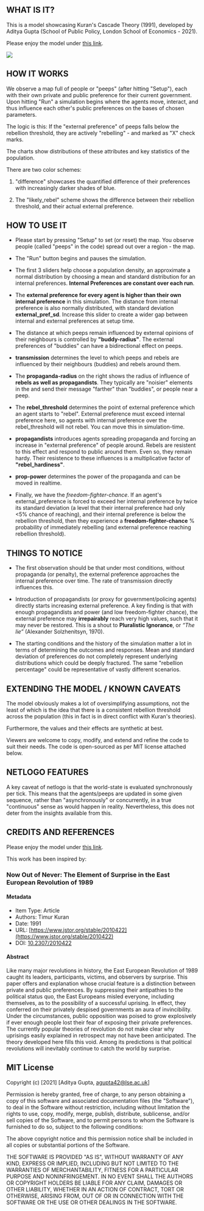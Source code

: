 ## WHAT IS IT?

This is a model showcasing Kuran's Cascade Theory (1991), developed by Aditya Gupta (School of Public Policy, London School of Economics - 2021).

Please enjoy the model under [this link](https://www.netlogoweb.org/launch#https://raw.githubusercontent.com/ca9/politics_simulations/master/prop.nlogo).

![](giffy_image.gif)

## HOW IT WORKS

We observe a map full of people or "peeps" (after hitting "Setup"), each with their own private and public preference for their current government. Upon hitting "Run" a simulation begins where the agents move, interact, and thus influence each other's public preferences on the bases of chosen parameters.

The logic is this: If the "external preference" of peeps falls below the rebellion threshold, they are actively "rebelling" - and marked as "X" check marks. 

The charts show distributions of these attributes and key statistics of the population.

There are two color schemes: 
1. "difference" showcases the quantified difference of their preferences with increasingly darker shades of blue. 

2. The "likely_rebel" scheme shows the difference between their rebellion threshold, and their actual external preference. 


## HOW TO USE IT

* Please start by pressing "Setup" to set (or reset) the map. 
You observe people (called "peeps" in the code) spread out over a region - the map.

* The "Run" button begins and pauses the simulation.

* The first 3 sliders help choose a population density, an approximate a normal distribution by choosing a mean and standard distribution for an internal preferences.
**Internal Preferences are constant over each run**.


* The **external preference for every agent is higher than their own internal preference** in this simulation. The distance from internal preference is also normally distributed, with standard deviation **external_pref_sd**. Increase this slider to create a wider gap between internal and external preferences at setup time.

* The distance at which peeps remain influenced by external opinions of their neighbours is controlled by **"buddy-radius"**. The external preferences of "buddies" can have a bidirectional effect on peeps.

* **transmission** determines the level to which peeps and rebels are influenced by their neighbours (buddies) and rebels around them.

* The **propaganda-radius** on the right shows the radius of influence of **rebels as well as propagandists**. They typically are "noisier" elements in the and send their message "farther" than "buddies", or people near a peep. 

* The **rebel_threshold** determines the point of external preference which an agent starts to "rebel". External preference must exceed internal preference here, so agents with internal preference over the rebel_threshold will not rebel. You can move this in simulation-time.

* **propagandists** introduces agents spreading propaganda and forcing an increase in "external preference" of people around. Rebels are resistent to this effect and respond to public around them. Even so, they remain hardy. Their resistence to these influences is a multiplicative factor of **"rebel_hardiness"**.

* **prop-power** determines the power of the propaganda and can be moved in realtime.

* Finally, we have the *freedom-fighter-chance*. If an agent's external_preference is forced to exceed her internal preference by twice its standard deviation (a level that their internal preference had only <5% chance of reaching), and their internal preference is below the rebellion threshold, then they experience a **freedom-fighter-chance** % probability of immediately rebelling (and external preference reaching rebellion threshold). 


## THINGS TO NOTICE

* The first observation should be that under most conditions, without propaganda (or penalty), the external preference approaches the internal preference over time. The rate of transmission directly influences this.

* Introduction of propagandists (or proxy for government/policing agents) directly starts increasing external preference. A key finding is that with enough propagandists and power (and low freedom-fighter chance), the external preference may **irrepairably** reach very high values, such that it may never be restored. This is a shout to **Pluralistic Ignorance**, or _“The lie”_ (Alexander Solzhenitsyn, 1970).

* The starting conditions and the history of the simulation matter a lot in terms of determining the outcomes and responses. Mean and standard deviation of preferences do not completely represent underlying distributions which could be deeply fractured. The same "rebellion percentage" could be representative of vastly different scenarios.


## EXTENDING THE MODEL / KNOWN CAVEATS

The model obviously makes a lot of oversimplifying assumptions, not the least of which is the idea that there is a consistent rebellion threshold across the population (this in fact is in direct conflict with Kuran's theories).

Furthermore, the values and their effects are synthetic at best.

Viewers are welcome to copy, modify, and extend and refine the code to suit their needs. The code is open-sourced as per MIT license attached below.

## NETLOGO FEATURES

A key caveat of netlogo is that the world-state is evaluated synchronously per tick. This means that the agents/peeps are updated in some given sequence, rather than "asynchronously" or concurrently, in a true "continuous" sense as would happen in reality. Nevertheless, this does not deter from the insights available from this.

## CREDITS AND REFERENCES

Please enjoy the model under [this link](https://www.netlogoweb.org/launch#https://raw.githubusercontent.com/ca9/politics_simulations/master/prop.nlogo).

This work has been inspired by:

### Now Out of Never: The Element of Surprise in the East European Revolution of 1989

#### Metadata

* Item Type: Article
* Authors: Timur Kuran
* Date: 1991
* URL: [https://www.jstor.org/stable/2010422](https://www.jstor.org/stable/2010422)
* DOI: [10.2307/2010422](https://doi.org/10.2307/2010422)

#### Abstract

Like many major revolutions in history, the East European Revolution of 1989 caught its leaders, participants, victims, and observers by surprise. This paper offers and explanation whose crucial feature is a distinction between private and public preferences. By suppressing their antipathies to the political status quo, the East Europeans misled everyone, including themselves, as to the possibility of a successful uprising. In effect, they conferred on their privately despised governments an aura of invincibility. Under the circumstances, public opposition was poised to grow explosively if ever enough people lost their fear of exposing their private preferences. The currently popular theories of revolution do not make clear why uprisings easily explained in retrospect may not have been anticipated. The theory developed here fills this void. Among its predictions is that political revolutions will inevitably continue to catch the world by surprise.

## MIT License

Copyright (c) [2021] [Aditya Gupta, agupta42@lse.ac.uk]

Permission is hereby granted, free of charge, to any person obtaining a copy
of this software and associated documentation files (the "Software"), to deal
in the Software without restriction, including without limitation the rights
to use, copy, modify, merge, publish, distribute, sublicense, and/or sell
copies of the Software, and to permit persons to whom the Software is
furnished to do so, subject to the following conditions:

The above copyright notice and this permission notice shall be included in all
copies or substantial portions of the Software.

THE SOFTWARE IS PROVIDED "AS IS", WITHOUT WARRANTY OF ANY KIND, EXPRESS OR
IMPLIED, INCLUDING BUT NOT LIMITED TO THE WARRANTIES OF MERCHANTABILITY,
FITNESS FOR A PARTICULAR PURPOSE AND NONINFRINGEMENT. IN NO EVENT SHALL THE
AUTHORS OR COPYRIGHT HOLDERS BE LIABLE FOR ANY CLAIM, DAMAGES OR OTHER
LIABILITY, WHETHER IN AN ACTION OF CONTRACT, TORT OR OTHERWISE, ARISING FROM,
OUT OF OR IN CONNECTION WITH THE SOFTWARE OR THE USE OR OTHER DEALINGS IN THE
SOFTWARE.